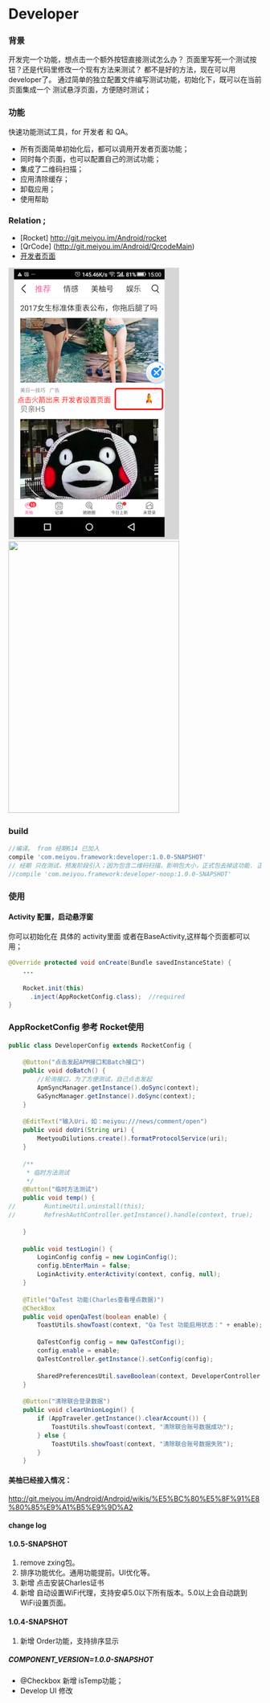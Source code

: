 # Developer

### 背景
  开发完一个功能，想点击一个额外按钮直接测试怎么办？ 页面里写死一个测试按钮？还是代码里修改一个现有方法来测试？ 都不是好的方法，现在可以用developer了。
  通过简单的独立配置文件编写测试功能，初始化下，既可以在当前页面集成一个 测试悬浮页面，方便随时测试；

### 功能
快速功能测试工具，for 开发者 和 QA。
- 所有页面简单初始化后，都可以调用开发者页面功能；
- 同时每个页面，也可以配置自己的测试功能；
- 集成了二维码扫描；
- 应用清除缓存；
- 卸载应用；
- 使用帮助

### Relation ;
-  [Rocket] http://git.meiyou.im/Android/rocket
-  [QrCode] (http://git.meiyou.im/Android/QrcodeMain)
- [开发者页面](http://git.meiyou.im/Android/Android/wikis/%E5%BC%80%E5%8F%91%E8%80%85%E9%A1%B5%E9%9D%A2)

![jietu2](images/QQ20170920-1.png)
<img src="http://git.meiyou.im/Android/developer/raw/master/images/device1.png" width="340" height="541">
### build 

```groovy
//编译。 from 经期614 已加入
compile 'com.meiyou.framework:developer:1.0.0-SNAPSHOT'
// 经期 只在测试，预发阶段引入；因为包含二维码扫描，影响包大小，正式包去掉这功能. 正式版本引用空包可以不影响包的大小
//compile 'com.meiyou.framework:developer-noop:1.0.0-SNAPSHOT'
```


### 使用

#### Activity 配置，启动悬浮窗 

你可以初始化在 具体的 activity里面 或者在BaseActivity,这样每个页面都可以用；

```java
@Override protected void onCreate(Bundle savedInstanceState) {
    ...

    Rocket.init(this)
      .inject(AppRocketConfig.class);  //required
}
```

### AppRocketConfig  参考 Rocket使用
```java
public class DeveloperConfig extends RocketConfig {
    
    @Button("点击发起APM接口和Batch接口")
    public void doBatch() {
        //轮询接口，为了方便测试，自己点击发起
        ApmSyncManager.getInstance().doSync(context);
        GaSyncManager.getInstance().doSync(context);
    }

    @EditText("输入Uri，如：meiyou:///news/comment/open")
    public void doUri(String uri) {
        MeetyouDilutions.create().formatProtocolService(uri);
    }

    /**
     * 临时方法测试
     */
    @Button("临时方法测试")
    public void temp() {
//        RuntimeUtil.uninstall(this);
//        RefreshAuthController.getInstance().handle(context, true);

    }

    public void testLogin() {
        LoginConfig config = new LoginConfig();
        config.bEnterMain = false;
        LoginActivity.enterActivity(context, config, null);
    }

    @Title("QaTest 功能(Charles查看埋点数据)")
    @CheckBox
    public void openQaTest(boolean enable) {
        ToastUtils.showToast(context, "Qa Test 功能启用状态：" + enable);

        QaTestConfig config = new QaTestConfig();
        config.enable = enable;
        QaTestController.getInstance().setConfig(config);

        SharedPreferencesUtil.saveBoolean(context, DeveloperController.key_qatest, enable);
    }

    @Button("清除联合登录数据")
    public void clearUnionLogin() {
        if (AppTraveler.getInstance().clearAccount()) {
            ToastUtils.showToast(context, "清除联合账号数据成功");
        } else {
            ToastUtils.showToast(context, "清除联合账号数据失败");
        }
    }
```
#### 美柚已经接入情况：
http://git.meiyou.im/Android/Android/wikis/%E5%BC%80%E5%8F%91%E8%80%85%E9%A1%B5%E9%9D%A2

#### change log
#### 1.0.5-SNAPSHOT
1. remove zxing包。
2. 排序功能优化。通用功能提前。UI优化等。
3. 新增 点击安装Charles证书
4. 新增 自动设置WiFi代理，支持安卓5.0以下所有版本。5.0以上会自动跳到WiFi设置页面。

#### 1.0.4-SNAPSHOT
1. 新增 Order功能，支持排序显示

##### COMPONENT_VERSION=1.0.0-SNAPSHOT
- @Checkbox 新增 isTemp功能； 
- Develop UI 修改




